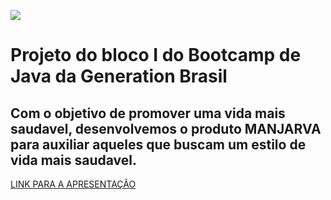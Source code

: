 <img src = "https://media-exp1.licdn.com/dms/image/C4D22AQF_XGyYnhtk7w/feedshare-shrink_2048_1536/0/1634577601035?e=1642032000&v=beta&t=ORFdYjdhgEcO9IYlg4jCWCsvSKEGlSyVzSt67TyUSLg"> </img>
# Projeto do bloco I do Bootcamp de Java da Generation Brasil


## Com o objetivo de promover uma vida mais saudavel, desenvolvemos o produto MANJARVA para auxiliar aqueles que buscam um estilo de vida mais saudavel.

[LINK PARA A APRESENTAÇÃO](https://www.canva.com/design/DAEs2En5md4/kWvveV9rQ0FNCOAtRFukYA/view?utm_content=DAEs2En5md4&utm_campaign=designshare&utm_medium=link&utm_source=sharebutton)
